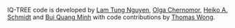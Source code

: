 IQ-TREE code is developed by [Lam Tung Nguyen](http://www.cibiv.at/~tung/), [Olga Chernomor](http://www.cibiv.at/~olga/), [Heiko A. Schmidt](http://www.cibiv.at/~hschmidt/) and [Bui Quang Minh](http://www.cibiv.at/~minh/) with code contributions by [Thomas Wong](https://scholar.google.com/citations?user=zZT0fKUAAAAJ).